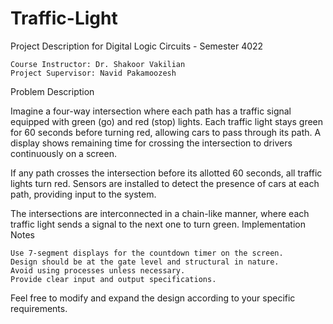 # Traffic-Light
Project Description for Digital Logic Circuits - Semester 4022

    Course Instructor: Dr. Shakoor Vakilian
    Project Supervisor: Navid Pakamoozesh

Problem Description

Imagine a four-way intersection where each path has a traffic signal equipped with green (go) and red (stop) lights. Each traffic light stays green for 60 seconds before turning red, allowing cars to pass through its path. A display shows remaining time for crossing the intersection to drivers continuously on a screen.

If any path crosses the intersection before its allotted 60 seconds, all traffic lights turn red. Sensors are installed to detect the presence of cars at each path, providing input to the system.

The intersections are interconnected in a chain-like manner, where each traffic light sends a signal to the next one to turn green.
Implementation Notes

    Use 7-segment displays for the countdown timer on the screen.
    Design should be at the gate level and structural in nature.
    Avoid using processes unless necessary.
    Provide clear input and output specifications.

Feel free to modify and expand the design according to your specific requirements.
